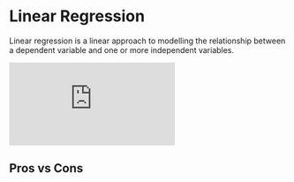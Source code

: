 # Linear Regression

Linear regression is a linear approach to modelling the relationship between a dependent variable and one or more independent variables. 

![Linear Regression equation](https://latex.codecogs.com/gif.latex?y%20%3D%20%5Cbeta%20_%7B1%7D%20x%20&plus;%20%5Cbeta%20_%7B0%7D)

## Pros vs Cons